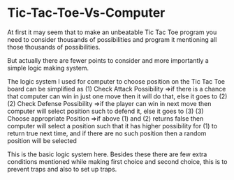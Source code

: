 # Tic-Tac-Toe-Vs-Computer

At first it may seem that to make an unbeatable Tic Tac Toe program you need to consider thousands of possibilities and program it mentioning all those thousands of possibilities.

But actually there are fewer points to consider and more importantly a simple logic making system.

The logic system I used for computer to choose position on the Tic Tac Toe board can be simplified as
  (1) Check Attack Possibility
    =>if there is a chance that computer can win in just one move then it will do that, else it goes to (2)
  (2) Check Defense Possibility
    =>if the player can win in next move then computer will select position such to defend it, else it goes to (3)
  (3) Choose appropriate Position
    =>if above (1) and (2) returns false then computer will select a position such that it has higher possibility for (1) to return true next time,
    and if there are no such position then a random position will be selected

This is the basic logic system here. Besides these there are few extra conditions mentioned while making first choice and second choice, this is to prevent traps and also to set up traps.
